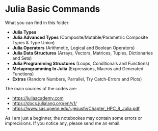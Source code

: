 # Julia Basic Commands

What you can find in this folder:
   - **Julia Types**
   - **Julia Advanced Types** (Composite/Mutable/Parametric Composite Types & Type Union)
   - **Julia Operators** (Arithmetic, Logical and Boolean Operators)
   - **Julia Data Structures** (Arrays, Vectors, Matrices, Tuples, Dictionaries and Sets)
   - **Julia Programming Structures** (Loops, Conditionals and Functions)
   - **Metaprogramming In Julia** (Expressions, Macros and Generated Functions)
   - **Extras** (Random Numbers, Parrallel, Try Catch-Errors and Plots)
   
   
The main sources of the codes are: 
 - https://juliaacademy.com
 - https://docs.julialang.org/en/v1/
 - https://www.sas.upenn.edu/~jesusfv/Chapter_HPC_8_Julia.pdf


As I am just a beginner, the notebookes may contain some errors or imprecisions. 
If you notice any, please send me an email.
